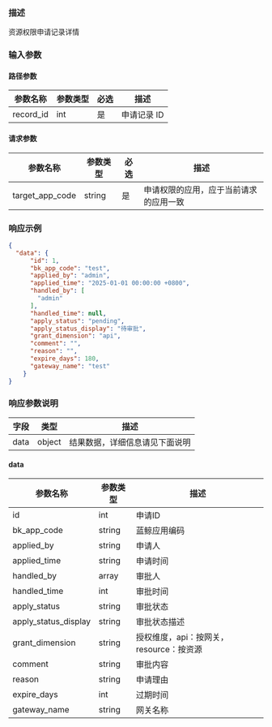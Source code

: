 ### 描述

资源权限申请记录详情


### 输入参数

#### 路径参数

| 参数名称            | 参数类型   | 必选 | 描述                  |
|-----------------|--------|----|---------------------|
| record_id       | int    | 是  | 申请记录 ID             |


#### 请求参数

| 参数名称               | 参数类型   | 必选 | 描述                                                                 |
|--------------------|--------|----|--------------------------------------------------------------------|
| target_app_code    | string | 是  | 申请权限的应用，应于当前请求的应用一致                                                |


### 响应示例

```json
{
  "data": {
      "id": 1,
      "bk_app_code": "test",
      "applied_by": "admin",
      "applied_time": "2025-01-01 00:00:00 +0800",
      "handled_by": [
        "admin"
      ],
      "handled_time": null,
      "apply_status": "pending",
      "apply_status_display": "待审批",
      "grant_dimension": "api",
      "comment": "",
      "reason": "",
      "expire_days": 180,
      "gateway_name": "test"
    }
}
```

### 响应参数说明

| 字段    | 类型     | 描述                               |
| ------- |--------| ---------------------------------- |
| data    | object | 结果数据，详细信息请见下面说明     |

#### data

| 参数名称                 | 参数类型   | 描述                        |
|----------------------|--------|---------------------------|
| id                   | int    | 申请ID                      |
| bk_app_code          | string | 蓝鲸应用编码                    |
| applied_by           | string | 申请人                       |
| applied_time         | string | 申请时间                      |
| handled_by           | array  | 审批人                       |
| handled_time         | int    | 审批时间                      |
| apply_status         | string | 审批状态                      |
| apply_status_display | string | 审批状态描述                    |
| grant_dimension      | string | 授权维度，api：按网关，resource：按资源 |
| comment              | string | 审批内容                      |
| reason               | string | 申请理由                      |
| expire_days          | int    | 过期时间                      |
| gateway_name         | string | 网关名称                      |
